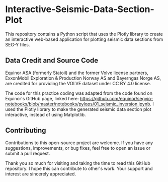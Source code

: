 # Interactive-Seismic-Data-Section-Plot
This repository contains a Python script that uses the Plotly library to create an interactive web-based application for plotting seismic data sections from SEG-Y files.

## Data Credit and Source Code
Equinor ASA (formerly Statoil) and the former Volve license partners, ExxonMobil Exploration & Production Norway AS and Bayerngas Norge AS, are credited for providing the VOLVE dataset under CC BY 4.0 license.

The code for this practice coding was adapted from the code found on Equinor's GitHub page, linked here: https://github.com/equinor/segyio-notebooks/blob/master/notebooks/pylops/01_seismic_inversion.ipynb. I used the Plotly library to make the generated seismic data section plot interactive, instead of using Matplotlib.

## Contributing
Contributions to this open-source project are welcome. If you have any suggestions, improvements, or bug fixes, feel free to open an issue or submit a pull request.

Thank you so much for visiting and taking the time to read this GitHub repository. I hope this can contribute to other's work. Your support and interest are sincerely appreciated.
